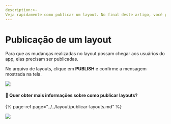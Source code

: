 ```yaml
---
description:>-
Veja rapidamente como publicar um layout. No final deste artigo, você pode acessar os passos de maneira muito mais detalhada.
---
```


# Publicação de um layout

Para que as mudanças realizadas no layout possam chegar aos usuários do app, elas precisam ser publicadas.

No arquivo de layouts, clique em **PUBLISH** e confirme a mensagem mostrada na tela.

![](https://lh5.googleusercontent.com/o9P5bId1r6OrZf9Gx0V-CJuQ7ZRHlJCogACIc1cQXUXIDxUaKyeJBkLzx_ydQJ-TuYUovBnGPQlMfLcHjG-rquOWOF0-jSOekotRcg4o6cjVlCHWFNi_CnkTs4vK7T3KUPzKgzpI)

#### 🎯 Quer obter mais informações sobre como publicar layouts?

{% page-ref page="../../layout/publicar-layouts.md" %}

![](../../.gitbook/assets/publish_layout.gif)

